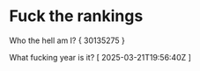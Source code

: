 # Fuck the rankings

Who the hell am I?
{ 30135275 }

What fucking year is it?
[ 2025-03-21T19:56:40Z ]
